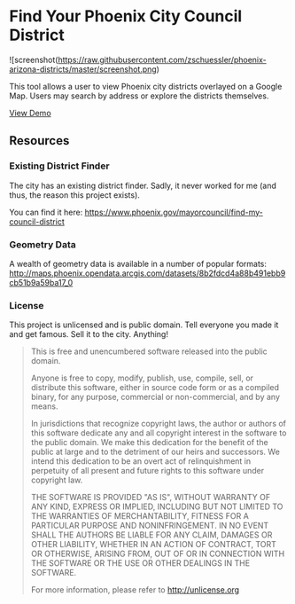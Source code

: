 # Find Your Phoenix City Council District

![screenshot(https://raw.githubusercontent.com/zschuessler/phoenix-arizona-districts/master/screenshot.png)

This tool allows a user to view Phoenix city districts overlayed on a Google Map.
Users may search by address or explore the districts themselves.

[View Demo](https://zschuessler.github.io/phoenix-arizona-districts/)

## Resources


### Existing District Finder

The city has an existing district finder. Sadly, it never worked for me (and thus,
the reason this project exists).

You can find it here:
https://www.phoenix.gov/mayorcouncil/find-my-council-district

### Geometry Data

A wealth of geometry data is available in a number of popular formats:
http://maps.phoenix.opendata.arcgis.com/datasets/8b2fdcd4a88b491ebb9cb51b9a59ba17_0

### License

This project is unlicensed and is public domain. Tell everyone you made it and get
famous. Sell it to the city. Anything!

> This is free and unencumbered software released into the public domain.
>
> Anyone is free to copy, modify, publish, use, compile, sell, or
distribute this software, either in source code form or as a compiled
binary, for any purpose, commercial or non-commercial, and by any
means.
>
> In jurisdictions that recognize copyright laws, the author or authors
of this software dedicate any and all copyright interest in the
software to the public domain. We make this dedication for the benefit
of the public at large and to the detriment of our heirs and
successors. We intend this dedication to be an overt act of
relinquishment in perpetuity of all present and future rights to this
software under copyright law.
>
> THE SOFTWARE IS PROVIDED "AS IS", WITHOUT WARRANTY OF ANY KIND,
EXPRESS OR IMPLIED, INCLUDING BUT NOT LIMITED TO THE WARRANTIES OF
MERCHANTABILITY, FITNESS FOR A PARTICULAR PURPOSE AND NONINFRINGEMENT.
IN NO EVENT SHALL THE AUTHORS BE LIABLE FOR ANY CLAIM, DAMAGES OR
OTHER LIABILITY, WHETHER IN AN ACTION OF CONTRACT, TORT OR OTHERWISE,
ARISING FROM, OUT OF OR IN CONNECTION WITH THE SOFTWARE OR THE USE OR
OTHER DEALINGS IN THE SOFTWARE.
>
> For more information, please refer to <http://unlicense.org>

